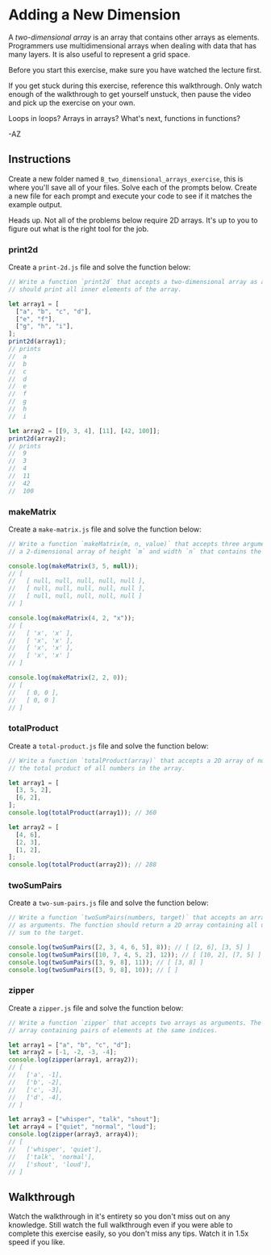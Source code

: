 # Adding a New Dimension

A _two-dimensional array_ is an array that contains other arrays as elements. Programmers use
multidimensional arrays when dealing with data that has many layers. It is also useful to represent
a grid space.

Before you start this exercise, make sure you have watched the lecture first.

If you get stuck during this exercise, reference this walkthrough. Only watch enough of the
walkthrough to get yourself unstuck, then pause the video and pick up the exercise on your own.

Loops in loops? Arrays in arrays? What's next, functions in functions?

-AZ

## Instructions

Create a new folder named `B_two_dimensional_arrays_exercise`, this is where you'll save all of your
files. Solve each of the prompts below. Create a new file for each prompt and execute your code to
see if it matches the example output.

Heads up. Not all of the problems below require 2D arrays. It's up to you to figure out what is the
right tool for the job.

### print2d

Create a `print-2d.js` file and solve the function below:

```js
// Write a function `print2d` that accepts a two-dimensional array as an argument. The function
// should print all inner elements of the array.

let array1 = [
  ["a", "b", "c", "d"],
  ["e", "f"],
  ["g", "h", "i"],
];
print2d(array1);
// prints
//  a
//  b
//  c
//  d
//  e
//  f
//  g
//  h
//  i

let array2 = [[9, 3, 4], [11], [42, 100]];
print2d(array2);
// prints
//  9
//  3
//  4
//  11
//  42
//  100
```

### makeMatrix

Create a `make-matrix.js` file and solve the function below:

```js
// Write a function `makeMatrix(m, n, value)` that accepts three arguments. The function should return
// a 2-dimensional array of height `m` and width `n` that contains the `value` as every element.

console.log(makeMatrix(3, 5, null));
// [
//   [ null, null, null, null, null ],
//   [ null, null, null, null, null ],
//   [ null, null, null, null, null ]
// ]

console.log(makeMatrix(4, 2, "x"));
// [
//   [ 'x', 'x' ],
//   [ 'x', 'x' ],
//   [ 'x', 'x' ],
//   [ 'x', 'x' ]
// ]

console.log(makeMatrix(2, 2, 0));
// [
//   [ 0, 0 ],
//   [ 0, 0 ]
// ]
```

### totalProduct

Create a `total-product.js` file and solve the function below:

```js
// Write a function `totalProduct(array)` that accepts a 2D array of numbers. The function should return
// the total product of all numbers in the array.

let array1 = [
  [3, 5, 2],
  [6, 2],
];
console.log(totalProduct(array1)); // 360

let array2 = [
  [4, 6],
  [2, 3],
  [1, 2],
];
console.log(totalProduct(array2)); // 288
```

### twoSumPairs

Create a `two-sum-pairs.js` file and solve the function below:

```js
// Write a function `twoSumPairs(numbers, target)` that accepts an array of numbers and a target number
// as arguments. The function should return a 2D array containing all unique pairs of elements that
// sum to the target.

console.log(twoSumPairs([2, 3, 4, 6, 5], 8)); // [ [2, 6], [3, 5] ]
console.log(twoSumPairs([10, 7, 4, 5, 2], 12)); // [ [10, 2], [7, 5] ]
console.log(twoSumPairs([3, 9, 8], 11)); // [ [3, 8] ]
console.log(twoSumPairs([3, 9, 8], 10)); // [ ]
```

### zipper

Create a `zipper.js` file and solve the function below:

```js
// Write a function `zipper` that accepts two arrays as arguments. The function should return a 2D
// array containing pairs of elements at the same indices.

let array1 = ["a", "b", "c", "d"];
let array2 = [-1, -2, -3, -4];
console.log(zipper(array1, array2));
// [
//   ['a', -1],
//   ['b', -2],
//   ['c', -3],
//   ['d', -4],
// ]

let array3 = ["whisper", "talk", "shout"];
let array4 = ["quiet", "normal", "loud"];
console.log(zipper(array3, array4));
// [
//   ['whisper', 'quiet'],
//   ['talk', 'normal'],
//   ['shout', 'loud'],
// ]
```

## Walkthrough

Watch the walkthrough in it's entirety so you don't miss out on any knowledge. Still watch the full
walkthrough even if you were able to complete this exercise easily, so you don't miss any tips.
Watch it in 1.5x speed if you like.
